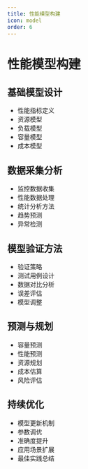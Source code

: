 ```yaml
---
title: 性能模型构建
icon: model
order: 6
---
```


# 性能模型构建

## 基础模型设计
- 性能指标定义
- 资源模型
- 负载模型
- 容量模型
- 成本模型

## 数据采集分析
- 监控数据收集
- 性能数据处理
- 统计分析方法
- 趋势预测
- 异常检测

## 模型验证方法
- 验证策略
- 测试用例设计
- 数据对比分析
- 误差评估
- 模型调整

## 预测与规划
- 容量预测
- 性能预测
- 资源规划
- 成本估算
- 风险评估

## 持续优化
- 模型更新机制
- 参数调优
- 准确度提升
- 应用场景扩展
- 最佳实践总结
